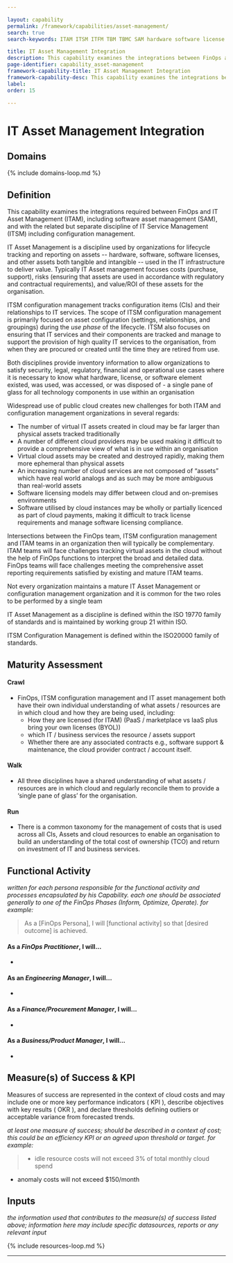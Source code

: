 ```yaml
---

layout: capability
permalink: /framework/capabilities/asset-management/
search: true
search-keywords: ITAM ITSM ITFM TBM TBMC SAM hardware software license licenses lifecycle procurement procured configuration CI taxonomy

title: IT Asset Management Integration
description: This capability examines the integrations between FinOps and IT Asset Management.  Widespread use of public cloud creates new challenges for both ITAM and configuration management organizations in several regards...
page-identifier: capability_asset-management
framework-capability-title: IT Asset Management Integration
framework-capability-desc: This capability examines the integrations between FinOps and IT Asset Management. Widespread use of public cloud creates new challenges for both ITAM and configuration management organizations in several regards...
label:
order: 15

---
```


# IT Asset Management Integration

## Domains
<!-- _x-ref to the FinOps Domain(s) to which this Capability corresponds_ -->
{% include domains-loop.md %}


## Definition
This capability examines the integrations required between FinOps and IT Asset Management (ITAM), including software asset management (SAM), and with the related but separate discipline of IT Service Management (ITSM) including configuration management.

IT Asset Management is a discipline used by organizations for lifecycle tracking and reporting on assets --  hardware, software, software licenses, and other assets both tangible and intangible -- used in the IT infrastructure to deliver value. Typically IT Asset management focuses costs (purchase, support), risks (ensuring that assets are used in accordance with regulatory and contractual requirements), and value/ROI of these assets for the organisation.

ITSM configuration management tracks configuration items (CIs) and their relationships to IT services. The scope of ITSM configuration management is primarily focused on asset configuration (settings, relationships, and groupings) during the _use phase_ of the lifecycle. ITSM also focuses on ensuring that IT services and their components are tracked and manage to support the provision of high quality IT services to the organisation, from when they are procured or created until the time they are retired from use.

Both disciplines provide inventory information to allow organizations to satisfy security, legal, regulatory, financial and operational use cases where it is necessary to know what hardware, license, or software element existed, was used, was accessed, or was disposed of - a single pane of glass for all technology components in use within an organisation

Widespread use of public cloud creates new challenges for both ITAM and configuration management organizations in several regards:
* The number of virtual IT assets created in cloud may be far larger than physical assets tracked traditionally
* A number of different cloud providers may be used making it difficult to provide a comprehensive view of what is in use within an organisation
* Virtual cloud assets may be created and destroyed rapidly, making them more ephemeral than physical assets
* An increasing number of cloud services are not composed of “assets” which have real world analogs and as such may be more ambiguous than real-world assets
* Software licensing models may differ between cloud and on-premises environments
* Software utilised by cloud instances may be wholly or partially licenced as part of cloud payments, making it difficult to track license requirements and manage software licensing compliance.

Intersections between the FinOps team, ITSM configuration management and ITAM teams in an organization then will typically be complementary. ITAM teams will face challenges tracking virtual assets in the cloud without the help of FinOps functions to interpret the broad and detailed data. FinOps teams will face challenges meeting the comprehensive asset reporting requirements satisfied by existing and mature ITAM teams.

Not every organization maintains a mature IT Asset Management or configuration management organization and it is common for the two roles to be performed by a single team


IT Asset Management as a discipline is defined within the ISO 19770 family of standards and is maintained by working group 21 within ISO.

ITSM Configuration Management is defined within the ISO20000 family of standards.




## Maturity Assessment
#### Crawl
* FinOps, ITSM configuration management and IT asset management both have their own individual understanding of what assets / resources are in which cloud and how they are being used, including:
  * How they are licensed (for ITAM) (PaaS / marketplace vs IaaS plus bring your own licenses (BYOL))
  * which IT / business services the resource / assets support
  * Whether there are any associated contracts e.g., software support & maintenance, the cloud provider contract / account itself.


#### Walk
* All three disciplines have a shared understanding of what assets / resources are in which cloud and regularly reconcile them to provide a ‘single pane of glass’ for the organisation.


#### Run
* There is a common taxonomy for the management of costs that is used across all CIs, Assets and cloud resources to enable an organisation to build an understanding of the total cost of ownership (TCO) and return on investment of IT and business services.



## Functional Activity
_written for each persona responsible for the functional activity and processes encapsulated by his Capability.  each one should be associated generally to one of the FinOps Phases (Inform, Optimize, Operate). for example:_
>As a [FinOps Persona], I will [functional activity] so that [desired outcome] is achieved.

#### As a *FinOps Practitioner*, I will...
*

#### As an *Engineering Manager*, I will...
*

#### As a *Finance/Procurement Manager*, I will...
*

#### As a *Business/Product Manager*, I will...
*




## Measure(s) of Success & KPI
Measures of success are represented in the context of cloud costs and may include one or more key performance indicators ( KPI ), describe objectives with key results ( OKR ), and declare thresholds defining outliers or acceptable variance from forecasted trends.

_at least one measure of success; should be described in a context of cost; this could be an efficiency KPI or an agreed upon threshold or target._
_for example:_
>* idle resource costs will not exceed 3% of total monthly cloud spend
* anomaly costs will not exceed $150/month



## Inputs
_the information used that contributes to the measure(s) of success listed above; information here may include specific datasources, reports or any relevant input_



<!-- REAL WORLD RESOURCES, PROJECTS, PLAYBOOKS, GUIDES AND STORIES -->

{% include resources-loop.md %}


---
